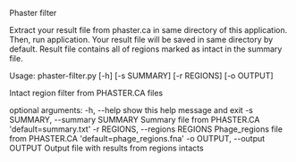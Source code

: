 Phaster filter


Extract your result file from phaster.ca in same directory of this application.
Then, run application.
Your result file will be saved in same directory by default.
Result file contains all of regions marked as intact in the summary file.


Usage: phaster-filter.py [-h] [-s SUMMARY] [-r REGIONS] [-o OUTPUT]

Intact region filter from PHASTER.CA files

optional arguments:
  -h, --help            show this help message and exit
  -s SUMMARY, --summary SUMMARY
                        Summary file from PHASTER.CA 'default=summary.txt'
  -r REGIONS, --regions REGIONS
                        Phage_regions file from PHASTER.CA
                        'default=phage_regions.fna'
  -o OUTPUT, --output OUTPUT
                        Output file with results from regions intacts
                       
